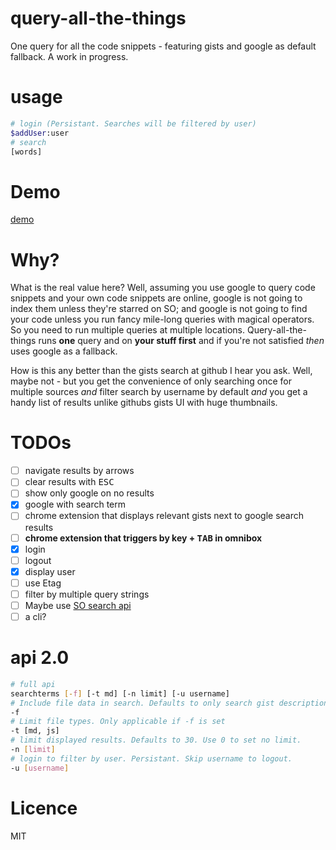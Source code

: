 # query-all-the-things
One query for all the code snippets - featuring gists and google as default fallback. A work in progress.

# usage
```bash
# login (Persistant. Searches will be filtered by user)
$addUser:user
# search
[words]
```

# Demo
[demo](http://codepen.io/KarlPokus/debug/YGXLjb)

# Why?
What is the real value here? Well, assuming you use google to query code snippets and your own code snippets are online, google is not going to index them unless they're starred on SO; and google is not going to find your code unless you run fancy mile-long queries with magical operators. So you need to run multiple queries at multiple locations. Query-all-the-things runs **one** query and on **your stuff first** and if you're not satisfied *then* uses google as a fallback.

How is this any better than the gists search at github I hear you ask. Well, maybe not - but you get the convenience of only searching once for multiple sources *and* filter search by username by default *and* you get a handy list of results unlike githubs gists UI with huge thumbnails.

# TODOs
- [ ] navigate results by arrows
- [ ] clear results with <kbd>ESC</kbd>
- [ ] show only google on no results
- [x] google with search term
- [ ] chrome extension that displays relevant gists next to google search results
- [ ] **chrome extension that triggers by key + <kbd>TAB</kbd> in omnibox**
- [x] login
- [ ] logout
- [x] display user
- [ ] use Etag
- [ ] filter by multiple query strings
- [ ] Maybe use [SO search api](https://api.stackexchange.com/docs/advanced-search)
- [ ] a cli?

# api 2.0
```bash
# full api
searchterms [-f] [-t md] [-n limit] [-u username]
# Include file data in search. Defaults to only search gist description
-f
# Limit file types. Only applicable if -f is set
-t [md, js]
# limit displayed results. Defaults to 30. Use 0 to set no limit.
-n [limit]
# login to filter by user. Persistant. Skip username to logout.
-u [username]
```
# Licence
MIT
